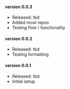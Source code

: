 #### version 0.0.3
- Released: tbd
- Added most repos
- Testing flow / functionality


#### version 0.0.2
- Released: tbd
- Testing formatting


#### version 0.0.1
- Released: tbd
- Initial setup